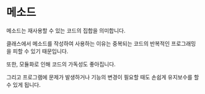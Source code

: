 # **메소드**
메소드는 재사용할 수 있는 코드의 집합을 의미합니다.

클래스에서 메소드를 작성하여 사용하는 이유는 중복되는 코드의 반복적인 프로그래밍을 피할 수 있기 때문입니다.

또한, 모듈화로 인해 코드의 가독성도 좋아집니다.

그리고 프로그램에 문제가 발생하거나 기능의 변경이 필요할 때도 손쉽게 유지보수를 할 수 있게 됩니다.